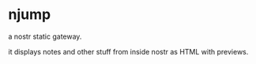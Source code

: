 njump
=====

a nostr static gateway.

it displays notes and other stuff from inside nostr as HTML with previews.
